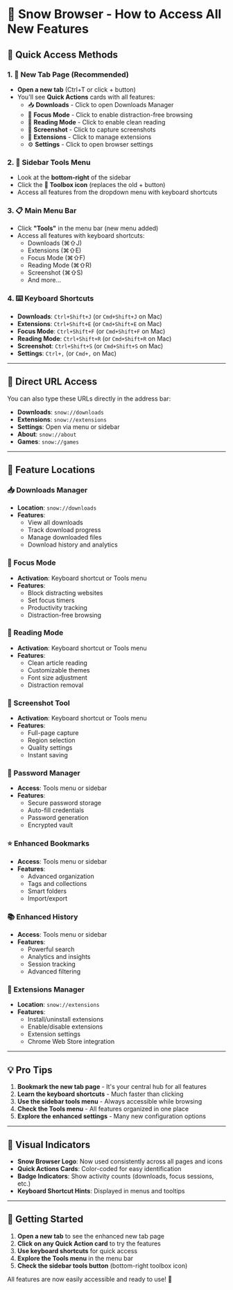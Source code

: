 # 🎯 Snow Browser - How to Access All New Features

## 🚀 **Quick Access Methods**

### **1. 📱 New Tab Page (Recommended)**
- **Open a new tab** (Ctrl+T or click + button)
- You'll see **Quick Actions** cards with all features:
  - 📥 **Downloads** - Click to open Downloads Manager
  - 🎯 **Focus Mode** - Click to enable distraction-free browsing
  - 📖 **Reading Mode** - Click to enable clean reading
  - 📸 **Screenshot** - Click to capture screenshots
  - 🧩 **Extensions** - Click to manage extensions
  - ⚙️ **Settings** - Click to open browser settings

### **2. 🔧 Sidebar Tools Menu**
- Look at the **bottom-right** of the sidebar
- Click the **🧰 Toolbox icon** (replaces the old + button)
- Access all features from the dropdown menu with keyboard shortcuts

### **3. 📋 Main Menu Bar**
- Click **"Tools"** in the menu bar (new menu added)
- Access all features with keyboard shortcuts:
  - Downloads (⌘⇧J)
  - Extensions (⌘⇧E)
  - Focus Mode (⌘⇧F)
  - Reading Mode (⌘⇧R)
  - Screenshot (⌘⇧S)
  - And more...

### **4. ⌨️ Keyboard Shortcuts**
- **Downloads**: `Ctrl+Shift+J` (or `Cmd+Shift+J` on Mac)
- **Extensions**: `Ctrl+Shift+E` (or `Cmd+Shift+E` on Mac)
- **Focus Mode**: `Ctrl+Shift+F` (or `Cmd+Shift+F` on Mac)
- **Reading Mode**: `Ctrl+Shift+R` (or `Cmd+Shift+R` on Mac)
- **Screenshot**: `Ctrl+Shift+S` (or `Cmd+Shift+S` on Mac)
- **Settings**: `Ctrl+,` (or `Cmd+,` on Mac)

---

## 📂 **Direct URL Access**

You can also type these URLs directly in the address bar:

- **Downloads**: `snow://downloads`
- **Extensions**: `snow://extensions`
- **Settings**: Open via menu or sidebar
- **About**: `snow://about`
- **Games**: `snow://games`

---

## 🎯 **Feature Locations**

### **📥 Downloads Manager**
- **Location**: `snow://downloads`
- **Features**: 
  - View all downloads
  - Track download progress
  - Manage downloaded files
  - Download history and analytics

### **🎯 Focus Mode**
- **Activation**: Keyboard shortcut or Tools menu
- **Features**:
  - Block distracting websites
  - Set focus timers
  - Productivity tracking
  - Distraction-free browsing

### **📖 Reading Mode**
- **Activation**: Keyboard shortcut or Tools menu
- **Features**:
  - Clean article reading
  - Customizable themes
  - Font size adjustment
  - Distraction removal

### **📸 Screenshot Tool**
- **Activation**: Keyboard shortcut or Tools menu
- **Features**:
  - Full-page capture
  - Region selection
  - Quality settings
  - Instant saving

### **🔐 Password Manager**
- **Access**: Tools menu or sidebar
- **Features**:
  - Secure password storage
  - Auto-fill credentials
  - Password generation
  - Encrypted vault

### **⭐ Enhanced Bookmarks**
- **Access**: Tools menu or sidebar
- **Features**:
  - Advanced organization
  - Tags and collections
  - Smart folders
  - Import/export

### **📚 Enhanced History**
- **Access**: Tools menu or sidebar
- **Features**:
  - Powerful search
  - Analytics and insights
  - Session tracking
  - Advanced filtering

### **🧩 Extensions Manager**
- **Location**: `snow://extensions`
- **Features**:
  - Install/uninstall extensions
  - Enable/disable extensions
  - Extension settings
  - Chrome Web Store integration

---

## 💡 **Pro Tips**

1. **Bookmark the new tab page** - It's your central hub for all features
2. **Learn the keyboard shortcuts** - Much faster than clicking
3. **Use the sidebar tools menu** - Always accessible while browsing
4. **Check the Tools menu** - All features organized in one place
5. **Explore the enhanced settings** - Many new configuration options

---

## 🎨 **Visual Indicators**

- **Snow Browser Logo**: Now used consistently across all pages and icons
- **Quick Actions Cards**: Color-coded for easy identification
- **Badge Indicators**: Show activity counts (downloads, focus sessions, etc.)
- **Keyboard Shortcut Hints**: Displayed in menus and tooltips

---

## 🔄 **Getting Started**

1. **Open a new tab** to see the enhanced new tab page
2. **Click on any Quick Action card** to try the features
3. **Use keyboard shortcuts** for quick access
4. **Explore the Tools menu** in the menu bar
5. **Check the sidebar tools button** (bottom-right toolbox icon)

All features are now easily accessible and ready to use! 🚀
